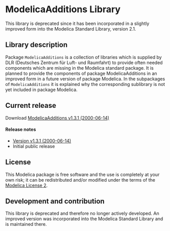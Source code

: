 # ModelicaAdditions Library

This library is deprecated since it has been incorporated in a slightly improved form into the Modelica Standard Library, version 2.1.

## Library description

Package `ModelicaAdditions` is a collection of libraries which is supplied by DLR (Deutsches Zentrum für Luft- und Raumfahrt) to provide often needed components which are missing in the Modelica standard package. It is planned to provide the components of package ModelicaAdditions in an improved form in a future version of package Modelica. In the subpackages of `ModelicaAdditions` it is explained why the corresponding sublibrary is not yet included in package Modelica.

## Current release

Download [ModelicaAdditions v1.3.1 (2000-06-14)](../../archive/v1.3.1.zip)

#### Release notes

* [Version v1.3.1 (2000-06-14)](../../archive/v1.3.1.zip)
 * Initial public release

## License

This Modelica package is free software and the use is completely at your own risk;
it can be redistributed and/or modified under the terms of the [Modelica License 2](https://modelica.org/licenses/ModelicaLicense2).

## Development and contribution

This library is deprecated and therefore no longer actively developed.
An improved version was incorporated into the Modelica Standard Library and is maintained there.
